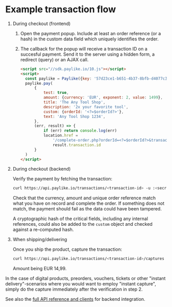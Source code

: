 # Example transaction flow

1. During checkout (frontend)

   1. Open the payment popup. Include at least an order reference (or a hash) in
      the custom data field which uniquely identifies the order.

   2. The callback for the popup will receive a transaction ID on a succesful
      payment. Send it to the server using a hidden form, a redirect (query) or
      an AJAX call.

      ```html
      <script src="//sdk.paylike.io/10.js"></script>
      <script>
      	const paylike = Paylike({key: '57d23ce1-b651-4b37-8bfb-d4077c3bbf38'})
      	paylike.pay(
      		{
      			test: true,
      			amount: {currency: 'EUR', exponent: 2, value: 1499},
      			title: 'The Any Tool Shop',
      			description: '2x your favorite tool',
      			custom: {orderId: '<?=$orderId?>'},
      			text: 'Any Tool Shop 1234',
      		},
      		(err, result) => {
      			if (err) return console.log(err)
      			location.href =
      				'/complete-order.php?orderId=<?=$orderId?>&transactionId=' +
      				result.transaction.id
      		}
      	)
      </script>
      ```

2. During checkout (backend)

   Verify the payment by fetching the transaction:

   ```bash
   curl https://api.paylike.io/transactions/<transaction-id> -u :<secret-app-key>
   ```

   Check that the currency, amount and unique order reference match what you
   have on record and complete the order. If something does not match, the
   payment should fail as the data could have been tampered.

   A cryptographic hash of the critical fields, including any internal
   references, could also be added to the `custom` object and checked against a
   re-computed hash.

3. When shipping/delivering

   Once you ship the product, capture the transaction:

   ```bash
   curl https://api.paylike.io/transactions/<transaction-id>/captures -u :<secret-app-key> -d currency=EUR -d amount=1499
   ```

   Amount being EUR 14,99.

In the case of digital products, preorders, vouchers, tickets or other "instant
delivery"-scenarios where you would want to employ "instant capture", simply do
the capture immediately after the verification in step 2.

See also the
[full API reference and clients](https://github.com/paylike/api-docs) for
backend integration.
